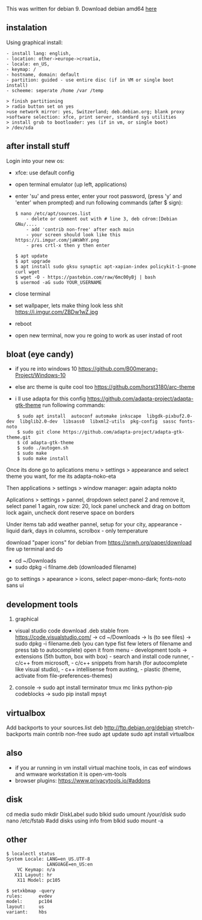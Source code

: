 This was written for debian 9.
Download debian amd64 [here](https://cdimage.debian.org/debian-cd/current/amd64/iso-cd/)

## instalation
Using graphical install: 
```
- install lang: english, 
- location: other->europe->croatia,
- locale: en_US,
- keymap: /
- hostname, domain: default
- partition: guided - use entire disc (if in VM or single boot install)
- scheeme: seperate /home /var /temp
    
> finish partitioning
> radio button set on yes
>use network mirror: yes, Switzerland; deb.debian.org; blank proxy
>software selection: xfce, print server, standard sys utilities
> install grub to bootloader: yes (if in vm, or single boot)
> /dev/sda
```

## after install stuff
Login into your new os:
- xfce: use default config
- open terminal emulator (up left, applications)
- enter 'su' and press enter, enter your root password, (press 'y' and 'enter' when prompted)
    and run following commands (after $ sign):
    ```
    $ nano /etc/apt/sources.list    
        - delete or comment out with # line 3, deb cdrom:[Debian GNu/....
        - add 'contrib non-free' after each main
        - your screen should look like this https://i.imgur.com/jaWsWhY.png
        - pres crtl-x then y then enter
        
    $ apt update
    $ apt upgrade
    $ apt install sudo gksu synaptic apt-xapian-index policykit-1-gnome curl wget
    $ wget -O - https://pastebin.com/raw/6mc00yBj | bash
    $ usermod -aG sudo YOUR_USERNAME
    ```

- close terminal
- set wallpaper, lets make thing look less shit https://i.imgur.com/ZBDw1wZ.jpg
- reboot
- open new terminal, now you re going to work as user instad of root

## bloat (eye candy)
- if you re into windows 10 https://github.com/B00merang-Project/Windows-10
- else arc theme is quite cool too https://github.com/horst3180/arc-theme

- i ll use adapta for this config https://github.com/adapta-project/adapta-gtk-theme
run following commands:
```
    $ sudo apt install  autoconf automake inkscape  libgdk-pixbuf2.0-dev  libglib2.0-dev  libsass0  libxml2-utils  pkg-config  sassc fonts-noto
    $ sudo git clone https://github.com/adapta-project/adapta-gtk-theme.git
    $ cd adapta-gtk-theme
    $ sudo ./autogen.sh
    $ sudo make
    $ sudo make install
```    
Once its done go to aplications menu > settings > appearance and select theme you want, for me its adapta-noko-eta

Then applications > settings > window manager: again adapta nokto

Aplications > settings > pannel, dropdown select panel 2 and remove it, select panel 1 again, row size: 20, lock panel uncheck and drag on bottom lock again, uncheck dont reserve space on borders

Under items tab add weather pannel, setup for your city, appearance - liquid dark, days in columns, scrolbox - only temperature

download "paper icons" for debian from https://snwh.org/paper/download
fire up terminal and do
- cd ~/Downloads
- sudo dpkg -i filname.deb (downloaded filename)
 
 go to settings > apearance > icons, select paper-mono-dark; fonts-noto sans ui
    
## development tools
1. graphical
 - visual studio code
    download .deb stable from https://code.visualstudio.com/
    -> cd ~/Downloads
    -> ls (to see files)
    -> sudo dpkg -i filename.deb (you can type fist few leters of filename and press tab to autocomplete)
    open it from menu - development tools -> extensions (5th button, box with box) 
        - search and install code runner, 
        - c/c++ from microsoft, 
        - c/c++ snippets from harsh (for autocomplete like visual studio), 
        - c++ intellisense from austing, 
        - plastic (theme, activate from file-preferences-themes)
        

2. console
-> sudo apt install terminator tmux mc links python-pip codeblocks
-> sudo pip install mpsyt

## virtualbox
Add backports to your sources.list
deb http://ftp.debian.org/debian stretch-backports main contrib non-free
sudo apt update
sudo apt install virtualbox

## also
- if you ar running in vm install virtual machine tools, in cas eof windows and wmware workstation it is open-vm-tools
- browser plugins: https://www.privacytools.io/#addons

## disk
cd media
sudo mkdir DiskLabel
sudo blkid
sudo umount /your/disk
sudo nano /etc/fstab #add disks using info from blkid
sudo mount -a


## other
```
$ localectl status
System Locale: LANG=en_US.UTF-8
               LANGUAGE=en_US:en
    VC Keymap: n/a
   X11 Layout: hr
    X11 Model: pc105

$ setxkbmap -query
rules:      evdev
model:      pc104
layout:     us
variant:    hbs
```
